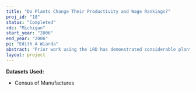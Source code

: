 ```yaml
---
title: "Do Plants Change Their Productivity and Wage Rankings?"
proj_id: "18"
status: "Completed"
rdc: "Michigan"
start_year: "2006"
end_year: "2006"
pi: "Edith A Wiarda"
abstract: "Prior work using the LRD has demonstrated considerable plant-level heterogeneity in productivity (and, to a lesser extent, wages), and that much of this "plant effect" persists over time. This project examines those plants that experience large movement in their relative productivity, or in their relative wages, over the LRD time period. In particular, we wish to estimate the likelihood of sizeable (and consistent) movement in relative productivity or wages as a function of industry, plant size, firm size, sales growth, and geography (urban/rural, region). Besides estimating statistical models, we wish to construct a 5x5 tabulation of "beginning-of-period quintile" versus "end-of-period quintile" for productivity and for wages."
layout: project
---
```


**Datasets Used:**

  - Census of Manufactures 

